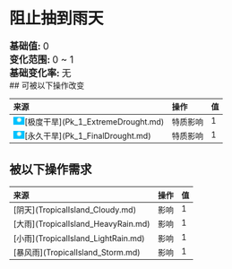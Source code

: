 # 阻止抽到雨天  
  
<div style="font-size:1.2em"><b>基础值: </b> 0 </div>  
<div style="font-size:1.2em"><b>变化范围: </b> 0 ~ 1 </div>  
<div style="font-size:1.2em"><b>基础变化率: </b> 无 </div>  
## 可被以下操作改变  
<style>
        .table2659 th,td{
            text-align:left;
            vertical-align:top;
        }
        </style><table class="table table-bordered table2659" data-toggle="table"  ><thead style=""><tr ><th  style=""  >来源</th><th  style=""  >操作</th><th  style=""  data-sortable="true"  >值</th></tr></thead><tr ><td  style=""  ><div style="width:20px;display:inline-block;text-align:center"><img decoding="async" src="../wiki/Sprite/WeatherClear_0.png" href="a.md" style="max-width:20px;max-height:20px;"></div>[极度干旱](Pk_1_ExtremeDrought.md)</td><td  style=""  >特质影响</td><td  style=""  >1</td></tr><tr ><td  style=""  ><div style="width:20px;display:inline-block;text-align:center"><img decoding="async" src="../wiki/Sprite/WeatherClear_0.png" href="a.md" style="max-width:20px;max-height:20px;"></div>[永久干旱](Pk_1_FinalDrought.md)</td><td  style=""  >特质影响</td><td  style=""  >1</td></tr></tbody></table>  
  
## 被以下操作需求  
<style>
        .table5884 th,td{
            text-align:left;
            vertical-align:top;
        }
        </style><table class="table table-bordered table5884" data-toggle="table"  ><thead style=""><tr ><th  style=""  >来源</th><th  style=""  >操作</th><th  style=""  data-sortable="true"  >值</th></tr></thead><tr ><td  style=""  >[阴天](TropicalIsland_Cloudy.md)</td><td  style=""  >影响</td><td  style=""  >1</td></tr><tr ><td  style=""  >[大雨](TropicalIsland_HeavyRain.md)</td><td  style=""  >影响</td><td  style=""  >1</td></tr><tr ><td  style=""  >[小雨](TropicalIsland_LightRain.md)</td><td  style=""  >影响</td><td  style=""  >1</td></tr><tr ><td  style=""  >[暴风雨](TropicalIsland_Storm.md)</td><td  style=""  >影响</td><td  style=""  >1</td></tr></tbody></table>  
  


<script>document.title="阻止抽到雨天 - 卡牌生存百科 Card Survival Wiki";</script>
